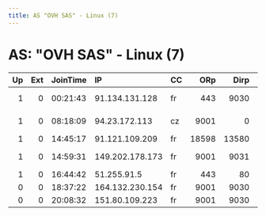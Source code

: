 ```yaml
---
title: AS "OVH SAS" - Linux (7)
---
```


# AS: "OVH SAS" - Linux (7)

|   Up |   Ext | JoinTime   | IP              | CC   |   ORp |   Dirp | Version   | Contact                     | Nickname         |   eFamMembers |
|-----:|------:|:-----------|:----------------|:-----|------:|-------:|:----------|:----------------------------|:-----------------|--------------:|
|    1 |     0 | 00:21:43   | 91.134.131.128  | fr   |   443 |   9030 | 0.3.0.9   | Paul &lt;support AT bungeec | Paul             |             1 |
|    1 |     0 | 08:18:09   | 94.23.172.113   | cz   |  9001 |      0 | 0.3.0.9   | 01binarycode01 at gmail     | BigBrother       |             1 |
|    1 |     0 | 14:45:17   | 91.121.109.209  | fr   | 18598 |  13580 | 0.2.7.6   | None                        | estrella         |             1 |
|    1 |     0 | 14:59:31   | 149.202.178.173 | fr   |  9001 |   9031 | 0.2.9.10  | anonymous1 anonymous@mail   | relay1           |             1 |
|    1 |     0 | 16:44:42   | 51.255.91.5     | fr   |   443 |     80 | 0.2.5.12  | None                        | grast1           |             1 |
|    0 |     0 | 18:37:22   | 164.132.230.154 | fr   |  9001 |   9030 | 0.2.9.11  | contact@domain.tld          | RelayPowa        |             1 |
|    0 |     0 | 20:08:32   | 151.80.109.223  | fr   |  9001 |   9030 | 0.2.9.11  | contact@domain.tld          | ArmagedonProject |             1 |
